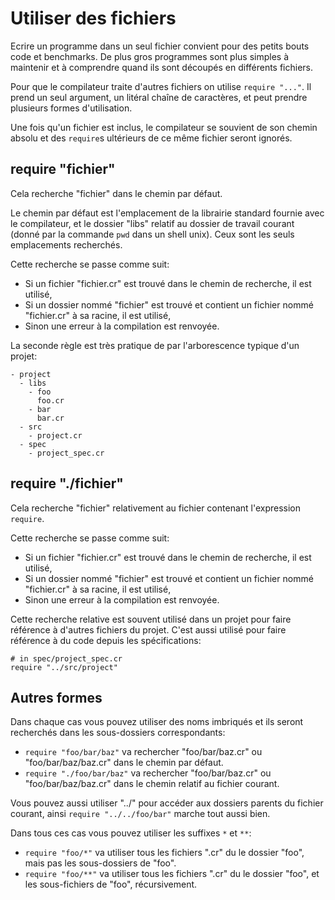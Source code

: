 # Utiliser des fichiers

Ecrire un programme dans un seul fichier convient pour des petits bouts code et benchmarks.
De plus gros programmes sont plus simples à maintenir et à comprendre quand ils sont découpés en différents fichiers.

Pour que le compilateur traite d'autres fichiers on utilise `require "..."`.
Il prend un seul argument, un litéral chaîne de caractères, et peut prendre plusieurs formes d'utilisation.

Une fois qu'un fichier est inclus, le compilateur se souvient de son chemin absolu et des `require`s ultérieurs de ce même fichier seront ignorés.

## require "fichier"

Cela recherche "fichier" dans le chemin par défaut.

Le chemin par défaut est l'emplacement de la librairie standard fournie avec le compilateur, et le dossier "libs" relatif au dossier de travail courant (donné par la commande `pwd` dans un shell unix).
Ceux sont les seuls emplacements recherchés.

Cette recherche se passe comme suit:

* Si un fichier "fichier.cr" est trouvé dans le chemin de recherche, il est utilisé,
* Si un dossier nommé "fichier" est trouvé et contient un fichier nommé "fichier.cr" à sa racine, il est utilisé,
* Sinon une erreur à la compilation est renvoyée.

La seconde règle est très pratique de par l'arborescence typique d'un projet:

```
- project
  - libs
    - foo
      foo.cr
    - bar
      bar.cr
  - src
    - project.cr
  - spec
    - project_spec.cr
```

## require "./fichier"

Cela recherche "fichier" relativement au fichier contenant l'expression `require`.

Cette recherche se passe comme suit:

* Si un fichier "fichier.cr" est trouvé dans le chemin de recherche, il est utilisé,
* Si un dossier nommé "fichier" est trouvé et contient un fichier nommé "fichier.cr" à sa racine, il est utilisé,
* Sinon une erreur à la compilation est renvoyée.

Cette recherche relative est souvent utilisé dans un projet pour faire référence à d'autres fichiers du projet.
C'est aussi utilisé pour faire référence à du code depuis les spécifications:

```crystal
# in spec/project_spec.cr
require "../src/project"
```

## Autres formes

Dans chaque cas vous pouvez utiliser des noms imbriqués et ils seront recherchés dans les sous-dossiers correspondants:

* `require "foo/bar/baz"` va rechercher "foo/bar/baz.cr" ou "foo/bar/baz/baz.cr" dans le chemin par défaut.
* `require "./foo/bar/baz"` va rechercher "foo/bar/baz.cr" ou "foo/bar/baz/baz.cr" dans le chemin relatif au fichier courant.

Vous pouvez aussi utiliser "../" pour accéder aux dossiers parents du fichier courant,
ainsi `require "../../foo/bar"` marche tout aussi bien.

Dans tous ces cas vous pouvez utiliser les suffixes `*` et `**`:

* `require "foo/*"` va utiliser tous les fichiers ".cr" du le dossier "foo", mais pas les sous-dossiers de "foo".
* `require "foo/**"` va utiliser tous les fichiers ".cr" du le dossier "foo", et les sous-fichiers de "foo", récursivement.

